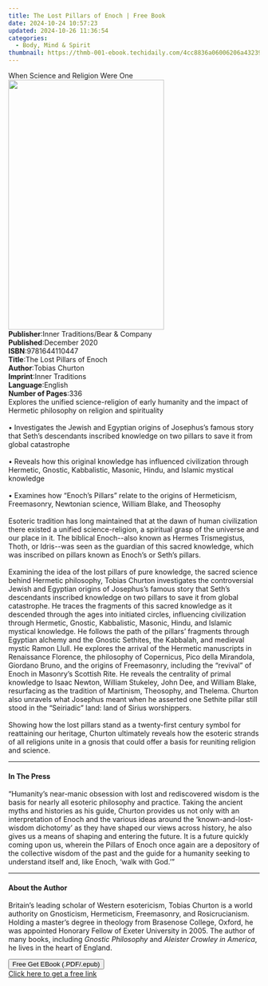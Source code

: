 ```yaml
---
title: The Lost Pillars of Enoch | Free Book
date: 2024-10-24 10:57:23
updated: 2024-10-26 11:36:54
categories:
  - Body, Mind & Spirit
thumbnail: https://thmb-001-ebook.techidaily.com/4cc8836a06006206a43239a48b0b5c2bbffaf3bf32d2c9a68259e174a699869d.jpg
---
```

<main id="book-container">
  <div class="flex flex-col">
    <div class="book-brief flex-1 py-6 px-4 sm:p-6 md:py-10 md:px-8">
      <!-- brief-->
      <div class="book-brief-main">When Science and Religion Were One</div>
    </div>
    <div
      class="book-meta-info flex-1 grid gap-4 col-start-1 col-end-3 row-start-1 sm:mb-6 sm:grid-cols-4 lg:gap-6 lg:col-start-2 lg:row-end-6 lg:row-span-6 lg:mb-0"
    >
      <div
        class="book-meta-info-left place-content-center mt-4 p-4 text-sm leading-6 col-start-2 col-span-2 dark:text-slate-400"
      >
        <img
          class="w-full h-500 object-cover rounded-lg sm:h-255 sm:col-span-2 lg:col-span-full"
          src="https://img-001-ebook.techidaily.com/5bf21ecfa34434fb29c5a782f5ea0649f5606eb8a06f2fee0996ba5df396d08b.jpg"
          alt=""
          width="312"
          height="500"
        />
      </div>
      <div
        class="book-meta-info-right mt-2 col-start-1 row-start-2 col-span-3 self-center"
      >
        <!-- meta data  -->
        <div class="flex flex-col px-4 md:px-8">
          <div class="flex-1">
            <strong>Publisher</strong>:<span class="px-2"
              >Inner Traditions/Bear &amp; Company</span
            >
          </div>
          <div class="flex-1">
            <strong>Published</strong>:<span class="px-2">December 2020</span>
          </div>
          <div class="flex-1">
            <strong>ISBN</strong>:<span class="px-2">9781644110447</span>
          </div>
          <div class="flex-1">
            <strong>Title</strong>:<span class="px-2"
              >The Lost Pillars of Enoch</span
            >
          </div>
          <div class="flex-1">
            <strong>Author</strong>:<span class="px-2">Tobias Churton</span>
          </div>
          <div class="flex-1">
            <strong>Imprint</strong>:<span class="px-2">Inner Traditions</span>
          </div>
          <div class="flex-1">
            <strong>Language</strong>:<span class="px-2">English</span>
          </div>
          <div class="flex-1">
            <strong>Number of Pages</strong>:<span class="px-2">336</span>
          </div>
        </div>
      </div>
    </div>
    <div class="book-description flex-1 py-6 px-4 sm:p-6 md:py-10 md:px-8">
      <div class="book-description-main">
        <div accordion-content="" id="description">
          Explores the unified science-religion of early humanity and the impact
          of Hermetic philosophy on religion and spirituality <br /><br />•
          Investigates the Jewish and Egyptian origins of Josephus’s famous
          story that Seth’s descendants inscribed knowledge on two pillars to
          save it from global catastrophe <br /><br />• Reveals how this
          original knowledge has influenced civilization through Hermetic,
          Gnostic, Kabbalistic, Masonic, Hindu, and Islamic mystical knowledge
          <br /><br />• Examines how “Enoch’s Pillars” relate to the origins of
          Hermeticism, Freemasonry, Newtonian science, William Blake, and
          Theosophy <br /><br />Esoteric tradition has long maintained that at
          the dawn of human civilization there existed a unified
          science-religion, a spiritual grasp of the universe and our place in
          it. The biblical Enoch--also known as Hermes Trismegistus, Thoth, or
          Idris--was seen as the guardian of this sacred knowledge, which was
          inscribed on pillars known as Enoch’s or Seth’s pillars.
          <br /><br />Examining the idea of the lost pillars of pure knowledge,
          the sacred science behind Hermetic philosophy, Tobias Churton
          investigates the controversial Jewish and Egyptian origins of
          Josephus’s famous story that Seth’s descendants inscribed knowledge on
          two pillars to save it from global catastrophe. He traces the
          fragments of this sacred knowledge as it descended through the ages
          into initiated circles, influencing civilization through Hermetic,
          Gnostic, Kabbalistic, Masonic, Hindu, and Islamic mystical knowledge.
          He follows the path of the pillars’ fragments through Egyptian alchemy
          and the Gnostic Sethites, the Kabbalah, and medieval mystic Ramon
          Llull. He explores the arrival of the Hermetic manuscripts in
          Renaissance Florence, the philosophy of Copernicus, Pico della
          Mirandola, Giordano Bruno, and the origins of Freemasonry, including
          the “revival” of Enoch in Masonry’s Scottish Rite. He reveals the
          centrality of primal knowledge to Isaac Newton, William Stukeley, John
          Dee, and William Blake, resurfacing as the tradition of Martinism,
          Theosophy, and Thelema. Churton also unravels what Josephus meant when
          he asserted one Sethite pillar still stood in the “Seiriadic” land:
          land of Sirius worshippers. <br /><br />Showing how the lost pillars
          stand as a twenty-first century symbol for reattaining our heritage,
          Churton ultimately reveals how the esoteric strands of all religions
          unite in a gnosis that could offer a basis for reuniting religion and
          science.
        </div>
        <div class="accordion-fader"></div>
      </div>
    </div>
    <div class="book-excerpts flex-1 py-6 px-4 sm:p-6 md:py-10 md:px-8">
      <!-- excerpts-->
      <div class="book-excerpts-main">
        <hr />
        <h4 class="placeholder placeholder-heading">
          <span>In The Press</span>
        </h4>
        <p>
          “Humanity’s near-manic obsession with lost and rediscovered wisdom is
          the basis for nearly all esoteric philosophy and practice. Taking the
          ancient myths and histories as his guide, Churton provides us not only
          with an interpretation of Enoch and the various ideas around the
          ‘known-and-lost-wisdom dichotomy’ as they have shaped our views across
          history, he also gives us a means of shaping and entering the future.
          It is a future quickly coming upon us, wherein the Pillars of Enoch
          once again are a depository of the collective wisdom of the past and
          the guide for a humanity seeking to understand itself and, like Enoch,
          ‘walk with God.’”
        </p>
      </div>
    </div>
    <div class="book-about-author flex-1 py-6 px-4 sm:p-6 md:py-10 md:px-8">
      <!-- about author-->
      <div class="book-main-author-main">
        <hr />
        <h4 class="placeholder placeholder-heading">
          <span>About the Author</span>
        </h4>
        <p>
          Britain’s leading scholar of Western esotericism, Tobias Churton is a
          world author­ity on Gnosticism, Hermeticism, Freemasonry, and
          Rosicrucianism. Holding a master’s degree in theology from Brasenose
          College, Oxford, he was appointed Honorary Fellow of Exeter University
          in 2005. The author of many books, including
          <i>Gnostic Philosophy</i> and <i>Aleister Crowley in America</i>, he
          lives in the heart of England.
        </p>
      </div>
    </div>
    <div class="book-free-get flex-1 py-6 px-4 sm:p-6 md:py-10 md:px-8">
      <button
        id="btn-free-get"
        class="bg-blue-500 hover:bg-blue-700 text-white font-bold py-2 px-4 rounded"
      >
        Free Get EBook (.PDF/.epub)
      </button>
      <div id="countdown-display" class="px-2 text-lg mt-2"></div>
      <a
        id="free-link"
        class="hidden bg-blue-500 hover:bg-blue-700 text-white font-bold py-2 px-4 rounded"
        href="https://www.ebooks.com/en-us/book/209983776/the-lost-pillars-of-enoch/tobias-churton/"
        target="_blank"
        >Click here to get a free link</a
      >
    </div>
    <script>
      let countdownTime = 0;
      let countdownInterval = null;
      document
        .getElementById('btn-free-get')
        .addEventListener('click', startCountdown);
      function startCountdown() {
        countdownTime = new Date().getTime() + 60000 * 3;
        countdownInterval = setInterval(updateCountdown, 1000);
        document.getElementById('btn-free-get').disabled = true;
        document
          .getElementById('btn-free-get')
          .classList.add('bg-gray-500', 'cursor-not-allowed');
      }
      function updateCountdown() {
        let currentTime = new Date().getTime();
        let timeLeft = countdownTime - currentTime;
        let secondsLeft = Math.floor(timeLeft / 1000);
        document.getElementById('countdown-display').innerHTML =
          `Remaining time: ${secondsLeft} seconds.`;
        if (secondsLeft <= 0) {
          clearInterval(countdownInterval);
          document.getElementById('btn-free-get').classList.add('hidden');
          document.getElementById('free-link').classList.remove('hidden');
          document.getElementById('countdown-display').innerHTML = '';
        }
      }
    </script>
  </div>
</main>
